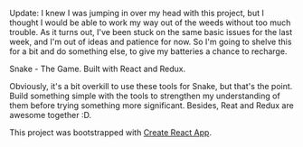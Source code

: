 Update: I knew I was jumping in over my head with this project, but I thought I would be able to work my way out of the weeds without too much trouble. As it turns out, I've been stuck on the same basic issues for the last week, and I'm out of ideas and patience for now. So I'm going to shelve this for a bit and do something else, to give my batteries a chance to recharge. 

Snake - The Game. Built with React and Redux.

Obviously, it's a bit overkill to use these tools for Snake, but that's the point. Build something simple with the tools to strengthen my understanding of them before trying something more significant. Besides, Reat and Redux are awesome together :D.

This project was bootstrapped with [Create React App](https://github.com/facebookincubator/create-react-app).
